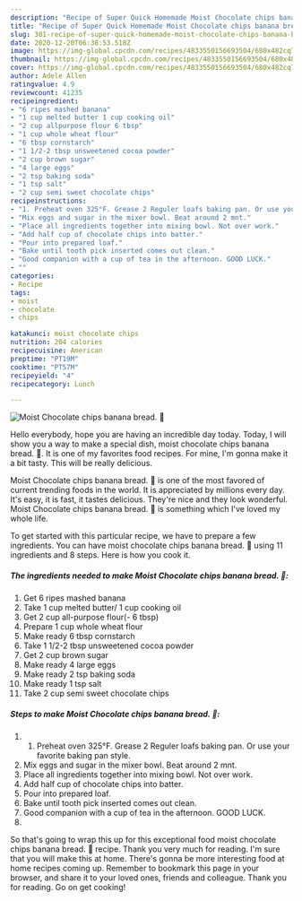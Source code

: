 ```yaml
---
description: "Recipe of Super Quick Homemade Moist Chocolate chips banana bread. 🍷"
title: "Recipe of Super Quick Homemade Moist Chocolate chips banana bread. 🍷"
slug: 301-recipe-of-super-quick-homemade-moist-chocolate-chips-banana-bread
date: 2020-12-20T06:38:53.518Z
image: https://img-global.cpcdn.com/recipes/4833550156693504/680x482cq70/moist-chocolate-chips-banana-bread-🍷-recipe-main-photo.jpg
thumbnail: https://img-global.cpcdn.com/recipes/4833550156693504/680x482cq70/moist-chocolate-chips-banana-bread-🍷-recipe-main-photo.jpg
cover: https://img-global.cpcdn.com/recipes/4833550156693504/680x482cq70/moist-chocolate-chips-banana-bread-🍷-recipe-main-photo.jpg
author: Adele Allen
ratingvalue: 4.9
reviewcount: 41235
recipeingredient:
- "6 ripes mashed banana"
- "1 cup melted butter 1 cup cooking oil"
- "2 cup allpurpose flour 6 tbsp"
- "1 cup whole wheat flour"
- "6 tbsp cornstarch"
- "1 1/2-2 tbsp unsweetened cocoa powder"
- "2 cup brown sugar"
- "4 large eggs"
- "2 tsp baking soda"
- "1 tsp salt"
- "2 cup semi sweet chocolate chips"
recipeinstructions:
- "1. Preheat oven 325°F. Grease 2 Reguler loafs baking pan. Or use your favorite baking pan style."
- "Mix eggs and sugar in the mixer bowl. Beat around 2 mnt."
- "Place all ingredients together into mixing bowl. Not over work."
- "Add half cup of chocolate chips into batter."
- "Pour into prepared loaf."
- "Bake until tooth pick inserted comes out clean."
- "Good companion with a cup of tea in the afternoon. GOOD LUCK."
- ""
categories:
- Recipe
tags:
- moist
- chocolate
- chips

katakunci: moist chocolate chips 
nutrition: 204 calories
recipecuisine: American
preptime: "PT19M"
cooktime: "PT57M"
recipeyield: "4"
recipecategory: Lunch

---
```



![Moist Chocolate chips banana bread. 🍷](https://img-global.cpcdn.com/recipes/4833550156693504/680x482cq70/moist-chocolate-chips-banana-bread-🍷-recipe-main-photo.jpg)

Hello everybody, hope you are having an incredible day today. Today, I will show you a way to make a special dish, moist chocolate chips banana bread. 🍷. It is one of my favorites food recipes. For mine, I'm gonna make it a bit tasty. This will be really delicious.

Moist Chocolate chips banana bread. 🍷 is one of the most favored of current trending foods in the world. It is appreciated by millions every day. It's easy, it is fast, it tastes delicious. They're nice and they look wonderful. Moist Chocolate chips banana bread. 🍷 is something which I've loved my whole life.




To get started with this particular recipe, we have to prepare a few ingredients. You can have moist chocolate chips banana bread. 🍷 using 11 ingredients and 8 steps. Here is how you cook it.

<!--inarticleads1-->

##### The ingredients needed to make Moist Chocolate chips banana bread. 🍷:

1. Get 6 ripes mashed banana
1. Take 1 cup melted butter/ 1 cup cooking oil
1. Get 2 cup all-purpose flour(- 6 tbsp)
1. Prepare 1 cup whole wheat flour
1. Make ready 6 tbsp cornstarch
1. Take 1 1/2-2 tbsp unsweetened cocoa powder
1. Get 2 cup brown sugar
1. Make ready 4 large eggs
1. Make ready 2 tsp baking soda
1. Make ready 1 tsp salt
1. Take 2 cup semi sweet chocolate chips




<!--inarticleads2-->

##### Steps to make Moist Chocolate chips banana bread. 🍷:

1. 1. Preheat oven 325°F. Grease 2 Reguler loafs baking pan. Or use your favorite baking pan style.
1. Mix eggs and sugar in the mixer bowl. Beat around 2 mnt.
1. Place all ingredients together into mixing bowl. Not over work.
1. Add half cup of chocolate chips into batter.
1. Pour into prepared loaf.
1. Bake until tooth pick inserted comes out clean.
1. Good companion with a cup of tea in the afternoon. GOOD LUCK.
1. 




So that's going to wrap this up for this exceptional food moist chocolate chips banana bread. 🍷 recipe. Thank you very much for reading. I'm sure that you will make this at home. There's gonna be more interesting food at home recipes coming up. Remember to bookmark this page in your browser, and share it to your loved ones, friends and colleague. Thank you for reading. Go on get cooking!
